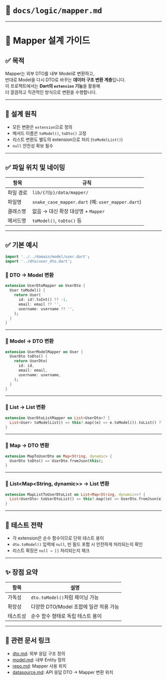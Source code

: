 # 🔄 `docs/logic/mapper.md`

---

# 🧭 Mapper 설계 가이드

## ✅ 목적

Mapper는 외부 DTO를 내부 Model로 변환하고,  
반대로 Model을 다시 DTO로 바꾸는 **데이터 구조 변환 계층**입니다.  
이 프로젝트에서는 **Dart의 `extension` 기능**을 활용해  
더 깔끔하고 직관적인 방식으로 변환을 수행합니다.

---

## 🧱 설계 원칙

- 모든 변환은 `extension`으로 정의
- 메서드 이름은 `toModel()`, `toDto()` 고정
- 리스트 변환도 별도의 extension으로 처리 (`toModelList()`)
- `null` 안전성 확보 필수

---

## ✅ 파일 위치 및 네이밍

| 항목 | 규칙 |
|------|------|
| 파일 경로 | `lib/{기능}/data/mapper/` |
| 파일명 | `snake_case_mapper.dart` (예: `user_mapper.dart`) |
| 클래스명 | 없음 → 대신 확장 대상명 + `Mapper` |
| 메서드명 | `toModel()`, `toDto()` 등 |

---

## ✅ 기본 예시

```dart
import '../../domain/model/user.dart';
import '../dto/user_dto.dart';
```

### 📌 DTO → Model 변환

```dart
extension UserDtoMapper on UserDto {
  User toModel() {
    return User(
      id: id?.toInt() ?? -1,
      email: email ?? '',
      username: username ?? '',
    );
  }
}
```

---

### 📌 Model → DTO 변환

```dart
extension UserModelMapper on User {
  UserDto toDto() {
    return UserDto(
      id: id,
      email: email,
      username: username,
    );
  }
}
```

---

### 📌 List<DTO> → List<Model> 변환

```dart
extension UserDtoListMapper on List<UserDto>? {
  List<User> toModelList() => this?.map((e) => e.toModel()).toList() ?? [];
}
```

---

### 📌 Map → DTO 변환

```dart
extension MapToUserDto on Map<String, dynamic> {
  UserDto toDto() => UserDto.fromJson(this);
}
```

---

### 📌 List<Map<String, dynamic>> → List<DTO> 변환

```dart
extension MapListToUserDtoList on List<Map<String, dynamic>>? {
  List<UserDto> toUserDtoList() => this?.map((e) => UserDto.fromJson(e)).toList() ?? [];
}
```

---

## 🧪 테스트 전략

- 각 extension은 순수 함수이므로 단위 테스트 용이
- `dto.toModel()` 입력에 `null`, 빈 필드 포함 시 안전하게 처리되는지 확인
- 리스트 확장은 `null → []` 처리되는지 체크

---

## ✨ 장점 요약

| 항목 | 설명 |
|------|------|
| 가독성 | `dto.toModel()`처럼 체이닝 가능 |
| 확장성 | 다양한 DTO/Model 조합에 일관 적용 가능 |
| 테스트성 | 순수 함수 형태로 독립 테스트 용이 |

---

## 🔁 관련 문서 링크

- [dto.md](dto.md): 외부 응답 구조 정의
- [model.md](model.md): 내부 Entity 정의
- [repo.md](repository.md): Mapper 사용 위치
- [datasource.md](datasource.md): API 응답 DTO → Mapper 변환 위치